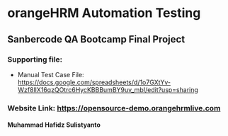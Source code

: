 # orangeHRM Automation Testing
## Sanbercode QA Bootcamp Final Project
### Supporting file:
* Manual Test Case File: https://docs.google.com/spreadsheets/d/1o7GXtYv-Wzf8llX16qzQOtrc6HycKBBBumBY9uv_mbI/edit?usp=sharing
### Website Link: https://opensource-demo.orangehrmlive.com
#### Muhammad Hafidz Sulistyanto
